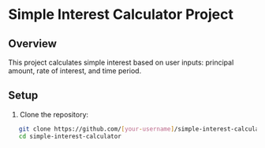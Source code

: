 # Simple Interest Calculator Project

## Overview
This project calculates simple interest based on user inputs: principal amount, rate of interest, and time period.

## Setup
1. Clone the repository:
```bash
   git clone https://github.com/[your-username]/simple-interest-calculator.git
   cd simple-interest-calculator
